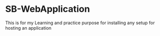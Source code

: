 # SB-WebApplication
This is for my Learning and practice purpose for installing any setup for hosting an application
